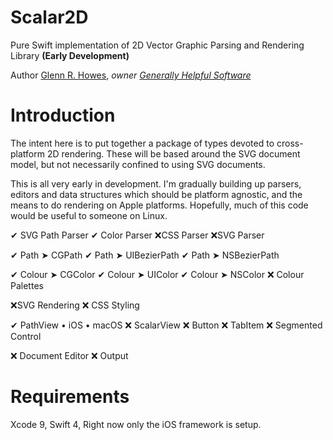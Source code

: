 # Scalar2D
Pure Swift implementation of 2D Vector Graphic Parsing and Rendering Library **(Early Development)**

Author [Glenn R. Howes](mailto:glenn@genhelp.com), *owner [Generally Helpful Software](http://genhelp.com)*

# Introduction
The intent here is to put together a package of types devoted to cross-platform 2D rendering. These will be based around the SVG document model, but not necessarily confined to using SVG documents. 

This is all very early in development. I'm gradually building up parsers, editors and data structures which should be platform agnostic, and the means to do rendering on Apple platforms. Hopefully, much of this code would be useful to someone on Linux. 

✔︎ SVG Path Parser ✔︎ Color Parser ❌CSS Parser ❌SVG Parser

✔︎ Path ➤ CGPath ✔︎ Path ➤ UIBezierPath ✔︎ Path ➤ NSBezierPath

✔︎ Colour ➤ CGColor ✔︎ Colour ➤ UIColor ✔︎ Colour ➤ NSColor ❌ Colour Palettes 

❌SVG Rendering  ❌ CSS Styling

✔︎ PathView • iOS • macOS ❌ ScalarView ❌ Button ❌ TabItem ❌ Segmented Control

❌ Document Editor ❌ Output



# Requirements
Xcode 9, Swift 4, Right now only the iOS framework is setup.

